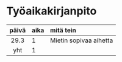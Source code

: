 # Työaikakirjanpito

| päivä | aika | mitä tein  |
| :----:|:-----| :-----|
| 29.3  |  1   | Mietin sopivaa aihetta |
| yht   |  1    | | 
